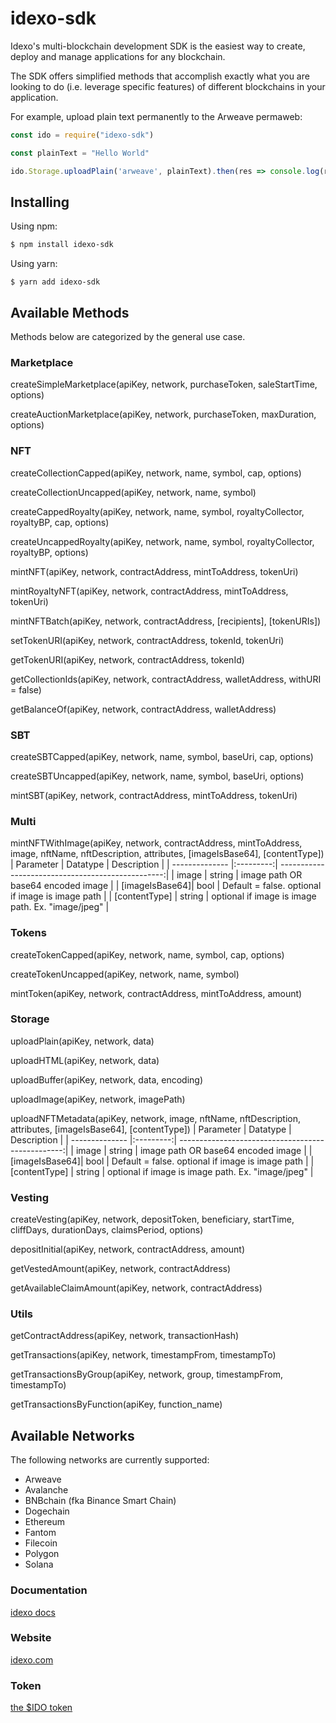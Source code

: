 # idexo-sdk

Idexo's multi-blockchain development SDK is the easiest way to create, deploy and manage applications for any blockchain.

The SDK offers simplified methods that accomplish exactly what you are looking to do (i.e. leverage specific features) of different blockchains in your application.

For example, upload plain text permanently to the Arweave permaweb:

```javascript
const ido = require("idexo-sdk")

const plainText = "Hello World"

ido.Storage.uploadPlain('arweave', plainText).then(res => console.log(res.data))
```

## Installing

Using npm:

```bash
$ npm install idexo-sdk
```

Using yarn:

```
$ yarn add idexo-sdk
```

## Available Methods

Methods below are categorized by the general use case.


### Marketplace

createSimpleMarketplace(apiKey, network, purchaseToken, saleStartTime, options)

createAuctionMarketplace(apiKey, network, purchaseToken, maxDuration, options)


### NFT

createCollectionCapped(apiKey, network, name, symbol, cap, options)

createCollectionUncapped(apiKey, network, name, symbol)

createCappedRoyalty(apiKey, network, name, symbol, royaltyCollector, royaltyBP, cap, options)

createUncappedRoyalty(apiKey, network, name, symbol, royaltyCollector, royaltyBP, options)

mintNFT(apiKey, network, contractAddress, mintToAddress, tokenUri)

mintRoyaltyNFT(apiKey, network, contractAddress, mintToAddress, tokenUri)

mintNFTBatch(apiKey, network, contractAddress, [recipients], [tokenURIs])

setTokenURI(apiKey, network, contractAddress, tokenId, tokenUri)

getTokenURI(apiKey, network, contractAddress, tokenId)

getCollectionIds(apiKey, network, contractAddress, walletAddress, withURI = false)

getBalanceOf(apiKey, network, contractAddress, walletAddress)


### SBT

createSBTCapped(apiKey, network, name, symbol, baseUri, cap, options)

createSBTUncapped(apiKey, network, name, symbol, baseUri, options)

mintSBT(apiKey, network, contractAddress, mintToAddress, tokenUri)


### Multi


mintNFTWithImage(apiKey, network, contractAddress, mintToAddress, image, nftName, nftDescription, attributes, [imageIsBase64], [contentType])
| Parameter      | Datatype  | Description                                       |
| -------------- |:---------:| -------------------------------------------------:|
| image          | string    | image path OR base64 encoded image                |
| [imageIsBase64]| bool      | Default = false. optional if image is image path  |
| [contentType]  | string    | optional if image is image path. Ex. "image/jpeg" |


### Tokens

createTokenCapped(apiKey, network, name, symbol, cap, options)

createTokenUncapped(apiKey, network, name, symbol)

mintToken(apiKey, network, contractAddress, mintToAddress, amount)

### Storage

uploadPlain(apiKey, network, data)

uploadHTML(apiKey, network, data)

uploadBuffer(apiKey, network, data, encoding)

uploadImage(apiKey, network, imagePath)

uploadNFTMetadata(apiKey, network, image, nftName, nftDescription, attributes, [imageIsBase64], [contentType])
| Parameter      | Datatype  | Description                                       |
| -------------- |:---------:| -------------------------------------------------:|
| image          | string    | image path OR base64 encoded image                |
| [imageIsBase64]| bool      | Default = false. optional if image is image path  |
| [contentType]  | string    | optional if image is image path. Ex. "image/jpeg" |


### Vesting

createVesting(apiKey, network, depositToken, beneficiary, startTime, cliffDays, durationDays, claimsPeriod, options)

depositInitial(apiKey, network, contractAddress, amount)

getVestedAmount(apiKey, network, contractAddress)

getAvailableClaimAmount(apiKey, network, contractAddress)


### Utils

getContractAddress(apiKey, network, transactionHash)

getTransactions(apiKey, network, timestampFrom, timestampTo)

getTransactionsByGroup(apiKey, network, group, timestampFrom, timestampTo)

getTransactionsByFunction(apiKey, function_name)

## Available Networks

The following networks are currently supported:

* Arweave
* Avalanche
* BNBchain (fka Binance Smart Chain)
* Dogechain
* Ethereum
* Fantom
* Filecoin
* Polygon
* Solana


### Documentation

[idexo docs](https://docs.idexo.com)

### Website

[idexo.com](https://idexo.com)

### Token

[the $IDO token](https://token.idexo.io)
